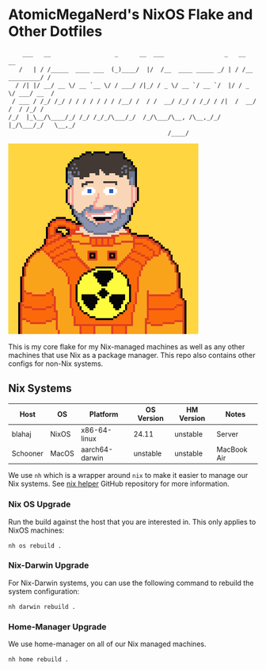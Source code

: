 # AtomicMegaNerd's NixOS Flake and Other Dotfiles

```text
    ___   __                  _      __  ___                 _   __              __
   /   | / /_____  ____ ___  (_)____/  |/  /__  ____ _____ _/ | / /__  _________/ /
  / /| |/ __/ __ \/ __ `__ \/ / ___/ /|_/ / _ \/ __ `/ __ `/  |/ / _ \/ ___/ __  /
 / ___ / /_/ /_/ / / / / / / / /__/ /  / /  __/ /_/ / /_/ / /|  /  __/ /  / /_/ /
/_/  |_\__/\____/_/ /_/ /_/_/\___/_/  /_/\___/\__, /\__,_/_/ |_/\___/_/   \__,_/
                                             /____/
```

![AtomicMegaNerd](https://github.com/AtomicMegaNerd/AtomicMegaNerd/blob/main/img/RCD-AtomicMegaNerd-Beard-400.png)

This is my core flake for my Nix-managed machines as well as any other machines that
use Nix as a package manager. This repo also contains other configs for non-Nix systems.

## Nix Systems

| Host          | OS    | Platform       | OS Version | HM Version   | Notes        |
| ------------- | ----- | -------------- | ---------- | ------------ | ------------ |
| blahaj        | NixOS | x86-64-linux   | 24.11      | unstable     | Server       |
| Schooner      | MacOS | aarch64-darwin | unstable   | unstable     | MacBook Air  |

We use `nh` which is a wrapper around `nix` to make it easier to manage our Nix systems. See
[nix helper](https://github.com/nix-community/nh) GitHub repository for more information.

### Nix OS Upgrade

Run the build against the host that you are interested in. This only applies to NixOS machines:

```fish
nh os rebuild .
```

### Nix-Darwin Upgrade

For Nix-Darwin systems, you can use the following command to rebuild the system configuration:

```fish
nh darwin rebuild .
```

### Home-Manager Upgrade

We use home-manager on all of our Nix managed machines.

```fish
nh home rebuild .
```
